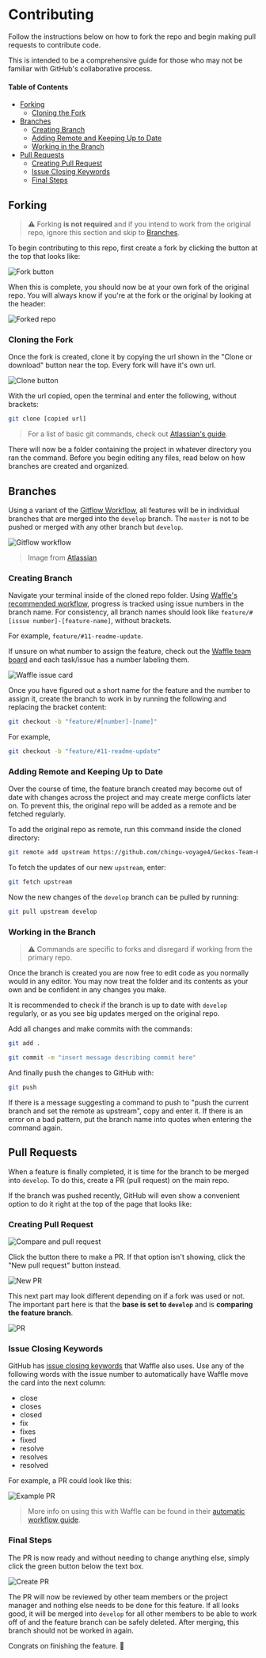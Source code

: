 # Contributing

Follow the instructions below on how to fork the repo and begin making pull requests to contribute code.

This is intended to be a comprehensive guide for those who may not be familiar with GitHub's collaborative process.

#### Table of Contents

- [Forking](#forking)
    - [Cloning the Fork](#cloning-the-fork)
- [Branches](#branches)
    - [Creating Branch](#creating-branch)
    - [Adding Remote and Keeping Up to Date](#adding-remote-and-keeping-up-to-date)
    - [Working in the Branch](#working-in-the-branch)
- [Pull Requests](#pull-requests)
    - [Creating Pull Request](#creating-pull-request)
    - [Issue Closing Keywords](#issue-closing-keywords)
    - [Final Steps](#final-steps)

## Forking

> :warning: Forking **is not required** and if you intend to work from the original repo, ignore this section and skip to [Branches](#Branches).

To begin contributing to this repo, first create a fork by clicking the button at the top that looks like:

![Fork button](https://i.imgur.com/PHBsLCq.png)

When this is complete, you should now be at your own fork of the original repo. You will always know if you're at the fork or the original by looking at the header:

![Forked repo](https://i.imgur.com/wDJTRkh.png)

### Cloning the Fork

Once the fork is created, clone it by copying the url shown in the "Clone or download" button near the top. Every fork will have it's own url.

![Clone button](https://i.imgur.com/ikSw4le.png)

With the url copied, open the terminal and enter the following, without brackets:

```sh
git clone [copied url]
```

> For a list of basic git commands, check out [Atlassian's guide](https://confluence.atlassian.com/bitbucketserver/basic-git-commands-776639767.html).

There will now be a folder containing the project in whatever directory you ran the command. Before you begin editing any files, read below on how branches are created and organized.

## Branches

Using a variant of the [Gitflow Workflow](https://www.atlassian.com/git/tutorials/comparing-workflows/gitflow-workflow), all features will be in individual branches that are merged into the `develop` branch. The `master` is not to be pushed or merged with any other branch but `develop`.

![Gitflow workflow](https://i.imgur.com/q7lbUV7.png)
> Image from [Atlassian](https://www.atlassian.com/git/tutorials/comparing-workflows/gitflow-workflow)

### Creating Branch

Navigate your terminal inside of the cloned repo folder. Using [Waffle's recommended workflow](https://help.waffle.io/automatic-work-tracking/auto-work-tracking-basics/recommended-workflow-using-pull-requests-automatic-work-tracking), progress is tracked using issue numbers in the branch name. For consistency, all branch names should look like `feature/#[issue number]-[feature-name]`, without brackets.

For example, `feature/#11-readme-update`.

If unsure on what number to assign the feature, check out the [Waffle team board](https://waffle.io/chingu-voyage4/Geckos-Team-6) and each task/issue has a number labeling them.

![Waffle issue card](https://i.imgur.com/CgQMh6m.png)

Once you have figured out a short name for the feature and the number to assign it, create the branch to work in by running the following and replacing the bracket content:

```sh
git checkout -b "feature/#[number]-[name]"
```

For example, 
```sh
git checkout -b "feature/#11-readme-update"
```

### Adding Remote and Keeping Up to Date

Over the course of time, the feature branch created may become out of date with changes across the project and may create merge conflicts later on. To prevent this, the original repo will be added as a remote and be fetched regularly.

To add the original repo as remote, run this command inside the cloned directory:

```sh
git remote add upstream https://github.com/chingu-voyage4/Geckos-Team-6.git
```

To fetch the updates of our new `upstream`, enter:

```sh
git fetch upstream
```

Now the new changes of the `develop` branch can be pulled by running:

```sh
git pull upstream develop
```

### Working in the Branch

> :warning: Commands are specific to forks and disregard if working from the primary repo.

Once the branch is created you are now free to edit  code as you normally would in any editor. You may now treat the folder and its contents as your own and be confident in any changes you make.

It is recommended to check if the branch is up to date with `develop` regularly, or as you see big updates merged on the original repo.

Add all changes and make commits with the commands:
```sh
git add .
```
```sh
git commit -m "insert message describing commit here"
```

And finally push the changes to GitHub with:

```sh
git push
```

If there is a message suggesting a command to push to "push the current branch and set the remote as upstream", copy and enter it. If there is an error on a bad pattern, put the branch name into quotes when entering the command again.

## Pull Requests

When a feature is finally completed, it is time for the branch to be merged into `develop`. To do this, create a PR (pull request) on the main repo.

If the branch was pushed recently, GitHub will even show a convenient option to do it right at the top of the page that looks like:

### Creating Pull Request

![Compare and pull request](https://i.imgur.com/HZ0sp0N.png)

Click the button there to make a PR. If that option isn't showing, click the "New pull request" button instead.

![New PR](https://i.imgur.com/MDKEd91.png)

This next part may look different depending on if a fork was used or not. The important part here is that the **base is set to `develop`** and is **comparing the feature branch**.

![PR](https://i.imgur.com/5TCmDSM.png)

### Issue Closing Keywords

GitHub has [issue closing keywords](https://help.github.com/articles/closing-issues-using-keywords/) that Waffle also uses. Use any of the following words with the issue number to automatically have Waffle move the card into the next column:

- close
- closes
- closed
- fix
- fixes
- fixed
- resolve
- resolves
- resolved

For example, a PR could look like this:

![Example PR](https://i.imgur.com/nr2ttSB.png)

> More info on using this with Waffle can be found in their [automatic workflow guide](https://help.waffle.io/automatic-work-tracking/auto-work-tracking-basics/recommended-workflow-using-pull-requests-automatic-work-tracking).

### Final Steps

The PR is now ready and without needing to change anything else, simply click the green button below the text box.

![Create PR](https://i.imgur.com/R12as8I.png)

The PR will now be reviewed by other team members or the project manager and nothing else needs to be done for this feature. If all looks good, it will be merged into `develop` for all other members to be able to work off of and the feature branch can be safely deleted. After merging, this branch should not be worked in again.

Congrats on finishing the feature. :tada: